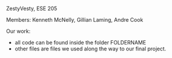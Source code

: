 ZestyVesty, ESE 205

Members: Kenneth McNelly, Gillian Laming, Andre Cook 

Our work:
- all code can be found inside the folder FOLDERNAME
- other files are files we used along the way to our final project.


